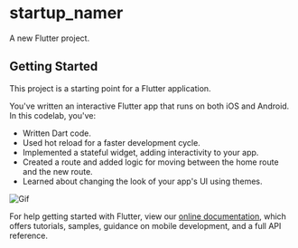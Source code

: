 # startup_namer

A new Flutter project.

## Getting Started

This project is a starting point for a Flutter application.

You've written an interactive Flutter app that runs on both iOS and Android. In this codelab, you've:

- Written Dart code.
- Used hot reload for a faster development cycle.
- Implemented a stateful widget, adding interactivity to your app.
- Created a route and added logic for moving between the home route and the new route.
- Learned about changing the look of your app's UI using themes.

![Gif](Startup-Name/gif/StartupName.gif)

For help getting started with Flutter, view our
[online documentation](https://flutter.dev/docs), which offers tutorials,
samples, guidance on mobile development, and a full API reference.
